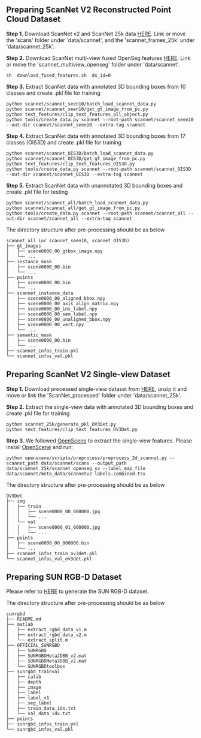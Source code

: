 ## Preparing ScanNet V2 Reconstructed Point Cloud Dataset

**Step 1.** Download ScanNet v2 and ScanNet 25k data [HERE](https://github.com/ScanNet/ScanNet). Link or move the 'scans' folder under 'data/scannet', and the 'scannet_frames_25k' under 'data/scannet_25k'.

**Step 2.** Download ScanNet multi-view fused OpenSeg features [HERE](https://github.com/pengsongyou/openscene/blob/0f369bc73d0724ae24b5e46bbada193f8ee9d193/scripts/download_fused_features.sh). Link or move the 'scannet_multiview_openseg' folder under 'data/scannet'.

```shell
sh  download_fused_features.sh  ds_id=0
```

**Step 3.** Extract ScanNet data with annotated 3D bounding boxes from 10 classes and create .pkl file for training
```shell
python scannet/scannet_seen10/batch_load_scannet_data.py
python scannet/scannet_seen10/get_gt_image_from_pc.py
python text_features/clip_text_features_all_object.py
python tools/create_data.py scannet --root-path scannet/scannet_seen10 --out-dir scannet/scannet_seen10 --extra-tag scannet
```

**Step 4.** Extract ScanNet data with annotated 3D bounding boxes from 17 classes (OIS3D) and create .pkl file for training
```shell
python scannet/scannet_OIS3D/batch_load_scannet_data.py
python scannet/scannet_OIS3D/get_gt_image_from_pc.py
python text_features/clip_text_features_OIS3D.py
python tools/create_data.py scannet --root-path scannet/scannet_OIS3D --out-dir scannet/scannet_OIS3D --extra-tag scannet
```

**Step 5.** Extract ScanNet data with unannotated 3D bounding boxes and create .pkl file for testing
```shell
python scannet/scannet_all/batch_load_scannet_data.py
python scannet/scannet_all/get_gt_image_from_pc.py
python tools/create_data.py scannet --root-path scannet/scannet_all --out-dir scannet/scannet_all --extra-tag scannet
```

The directory structure after pre-processing should be as below
```
scannet_all (or scannet_seen10, scannet_OIS3D)
├── gt_images
│   ├── scene0000_00_gtbox_image.npy
│   └── ...
├── instance_mask
│   ├── scene0000_00.bin
│   └── ...
├── points
│   ├── scene0000_00.bin
│   └── ...
├── scannet_instance_data
│   ├── scene0000_00_aligned_bbox.npy
│   ├── scene0000_00_axis_align_matrix.npy
│   ├── scene0000_00_ins_label.npy
│   ├── scene0000_00_sem_label.npy
│   ├── scene0000_00_unaligned_bbox.npy
│   ├── scene0000_00_vert.npy
│   └── ...
├── semantic_mask
│   ├── scene0000_00.bin
│   └── ...
├── scannet_infos_train.pkl
└── scannet_infos_val.pkl
```

## Preparing ScanNet V2 Single-view Dataset
**Step 1.** Download processed single-view dataset from [HERE](https://github.com/lyhdet/OV-3DET#Dataset%20preparation), unzip it and move or link the 'ScanNet_processed' folder under 'data/scannet_25k'.

**Step 2.** Extract the single-view data with annotated 3D bounding boxes and create .pkl file for training
```shell
python scannet_25k/generate_pkl_OV3Det.py
python text_features/clip_text_features_OV3Det.py
```

**Step 3.** We followed [OpenScene](https://github.com/pengsongyou/openscene) to extract the single-view features. Please install [OpenScene](https://github.com/pengsongyou/openscene) and run:
```shell
python openscene/scripts/preprocess/preprocess_2d_scannet.py --scannet_path data/scannet/scans --output_path data/scannet_25k/scannet_openseg_sv --label_map_file data/scannet/meta_data/scannetv2-labels.combined.tsv
```

The directory structure after pre-processing should be as below
```
OV3Det
├── img
│   ├── train
│   │   ├── scene0000_00_000000.jpg
│   │   └── ...
│   └── val
│   │   ├── scene0000_01_000000.jpg
│   │   └── ...
├── points
│   ├── scene0000_00_000000.bin
│   └── ...
├── scannet_infos_train_ov3det.pkl
└── scannet_infos_val_ov3det.pkl
```

## Preparing SUN RGB-D Dataset
Please refer to [HERE](https://github.com/open-mmlab/mmdetection3d/tree/main/data/sunrgbd) to generate the SUN RGB-D dataset.

The directory structure after pre-processing should be as below

```
sunrgbd
├── README.md
├── matlab
│   ├── extract_rgbd_data_v1.m
│   ├── extract_rgbd_data_v2.m
│   └── extract_split.m
├── OFFICIAL_SUNRGBD
│   ├── SUNRGBD
│   ├── SUNRGBDMeta2DBB_v2.mat
│   ├── SUNRGBDMeta3DBB_v2.mat
│   └── SUNRGBDtoolbox
├── sunrgbd_trainval
│   ├── calib
│   ├── depth
│   ├── image
│   ├── label
│   ├── label_v1
│   ├── seg_label
│   ├── train_data_idx.txt
│   └── val_data_idx.txt
├── points
├── sunrgbd_infos_train.pkl
└── sunrgbd_infos_val.pkl
```